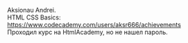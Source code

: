 Aksionau Andrei.                                                                                                                   
HTML CSS Basics: https://www.codecademy.com/users/aksr666/achievements                                                             
Проходил курс на HtmlAcademy, но не нашел пароль.
